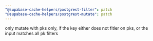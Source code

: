 ```yaml
---
"@supabase-cache-helpers/postgrest-filter": patch
"@supabase-cache-helpers/postgrest-mutate": patch
---
```


only mutate with pks only, if the key either does not fitler on pks, or the input matches all pk filters
